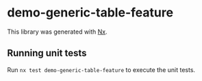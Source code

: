 # demo-generic-table-feature

This library was generated with [Nx](https://nx.dev).

## Running unit tests

Run `nx test demo-generic-table-feature` to execute the unit tests.
